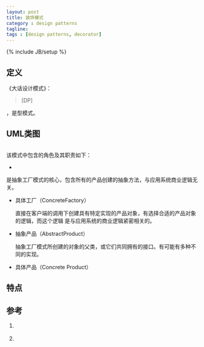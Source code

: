 ```yaml
---
layout: post
title: 装饰模式
category : design patterns
tagline:
tags : [design patterns, decorator]
---
```

{% include JB/setup %}

## 定义

《大话设计模式》：

>[DP]

，是型模式。

## UML类图

![]()

该模式中包含的角色及其职责如下：

*

  是抽象工厂模式的核心，包含所有的产品创建的抽象方法，与应用系统商业逻辑无关。

* 具体工厂（ConcreteFactory）

  直接在客户端的调用下创建具有特定实现的产品对象，有选择合适的产品对象的逻辑，而这个逻辑
  是与应用系统的商业逻辑紧密相关的。

* 抽象产品（AbstractProduct）

  抽象工厂模式所创建的对象的父类，或它们共同拥有的接口。有可能有多种不同的实现。

* 具体产品（Concrete Product）


## 特点



## 参考

1. []()

2. []()
